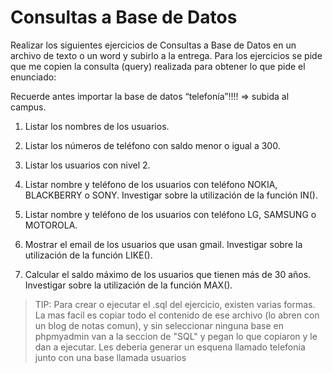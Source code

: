 # Consultas a Base de Datos

Realizar los siguientes ejercicios de Consultas a Base de Datos en un archivo de texto o un word y subirlo a la entrega. Para los ejercicios se pide que me copien la consulta (query) realizada para obtener lo que pide el enunciado:

Recuerde antes importar la base de datos “telefonía”!!!! => subida al campus.

1. Listar los nombres de los usuarios.

2. Listar los números de teléfono con saldo menor o igual a 300.

3. Listar los usuarios con nivel 2.

4. Listar nombre y teléfono de los usuarios con teléfono NOKIA, BLACKBERRY o SONY. Investigar sobre la utilización de la función IN().

5. Listar nombre y teléfono de los usuarios con teléfono LG, SAMSUNG o MOTOROLA.

6. Mostrar el email de los usuarios que usan gmail. Investigar sobre la utilización de la función LIKE().

7. Calcular el saldo máximo de los usuarios que tienen más de 30 años. Investigar sobre la utilización de la función MAX().

>TIP: Para crear o ejecutar el .sql del ejercicio, existen varias formas. La mas facil es copiar todo el contenido de ese archivo (lo abren con un blog de notas comun), y sin seleccionar ninguna base en phpmyadmin van a la seccion de "SQL" y pegan lo que copiaron y le dan a ejecutar. Les deberia generar un esquena llamado telefonia junto con una base llamada usuarios